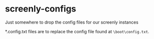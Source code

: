 # screenly-configs
Just somewhere to drop the config files for our screenly instances

*.config.txt files are to replace the config file found at `\boot\config.txt`.
